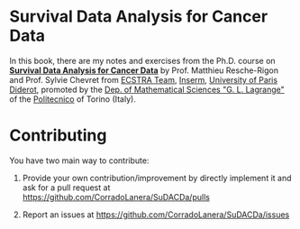 # Survival Data Analysis for Cancer Data

In this book, there are my notes and exercises from the Ph.D. course
on [__Survival Data Analysis for Cancer Data__](http://www.politocomunica.polito.it/events/appuntamenti/(idnews)/9665)
by Prof. Matthieu Resche-Rigon and
Prof. Sylvie Chevret from [ECSTRA Team](http://www.cress-umr1153.fr/),
[Inserm](https://www.inserm.fr/),
[University of Paris Diderot](https://www.univ-paris-diderot.fr/), promoted
by the
[Dep. of Mathematical Sciences "G. L. Lagrange"](http://www.disma.polito.it/) of
the [Politecnico](http://www.polito.it/) of Torino (Italy).


# Contributing

You have two main way to contribute:

1. Provide your own contribution/improvement by directly implement it and ask for a pull request at <https://github.com/CorradoLanera/SuDACDa/pulls>

2. Report an issues at <https://github.com/CorradoLanera/SuDACDa/issues>

